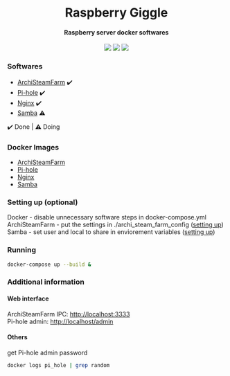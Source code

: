 <h1 align="center">
    Raspberry Giggle
</h1>
<h4 align="center">
    Raspberry server docker softwares
</h3>
<p align="center">
    <img src="https://img.shields.io/github/last-commit/wesleyadriann/raspberry_giggle" />
    <img src="https://img.shields.io/github/license/wesleyadriann/raspberry_giggle" />
    <img src="https://img.shields.io/github/repo-size/wesleyadriann/raspberry_giggle" />
</p>



### Softwares

- [ArchiSteamFarm](https://github.com/JustArchiNET/ArchiSteamFarm) ✔️
- [Pi-hole](https://pi-hole.net) ✔️
- [Nginx](https://www.nginx.com) ✔️
- [Samba](https://www.samba.org) ⚠️

✔️ Done | ⚠️ Doing

### Docker Images

- [ArchiSteamFarm](https://hub.docker.com/r/justarchi/archisteamfarm)
- [Pi-hole](https://hub.docker.com/r/pihole/pihole)
- [Nginx](https://hub.docker.com/_/nginx)
- [Samba](https://hub.docker.com/r/servercontainers/samba)


### Setting up (optional)

Docker - disable unnecessary software steps in docker-compose.yml  
ArchiSteamFarm - put the settings in ./archi_steam_farm_config ([setting up](https://github.com/JustArchiNET/ArchiSteamFarm/wiki/Setting-up))  
Samba - set user and local to share in enviorement variables ([setting up](https://github.com/ServerContainers/samba#environment-variables-and-defaults))  

### Running
```sh
docker-compose up --build &
```

### Additional information

#### Web interface

ArchiSteamFarm IPC: [http://localhost:3333](http://localhost:3333)  
Pi-hole admin: [http://localhost/admin](http://localhost/admin)  

#### Others

get Pi-hole admin password
```sh
docker logs pi_hole | grep random
```

